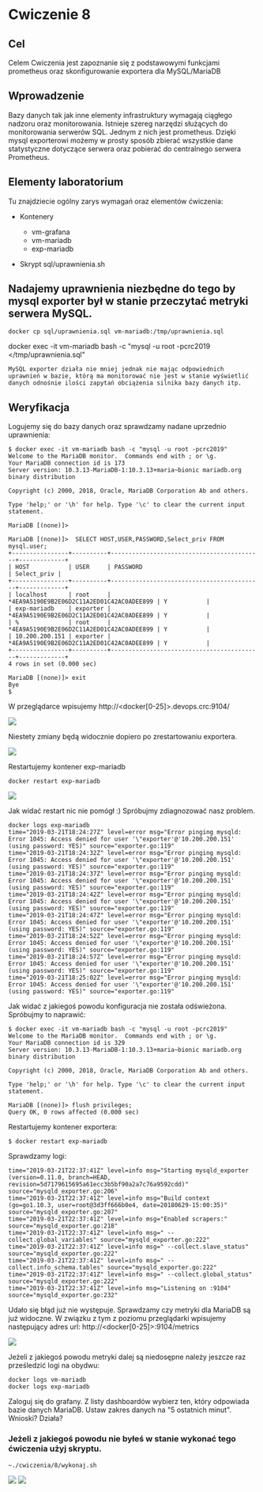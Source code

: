 # Cwiczenie 8

## Cel
Celem Cwiczenia jest zapoznanie się z podstawowymi funkcjami prometheus oraz skonfigurowanie exportera dla MySQL/MariaDB

## Wprowadzenie
Bazy danych tak jak inne elementy infrastruktury wymagają ciągłego nadzoru oraz monitorowania. Istnieje szereg narzędzi służących do monitorowania serwerów SQL. Jednym z nich jest prometheus.
Dzięki mysql exporterowi możemy w prosty sposób zbierać wszystkie dane statystyczne dotyczące serwera oraz pobierać do centralnego serwera Prometheus.

## Elementy laboratorium

Tu znajdziecie ogólny zarys wymagań oraz elementów ćwiczenia:

+ Kontenery
  * vm-grafana
  * vm-mariadb
  * exp-mariadb

+ Skrypt sql/uprawnienia.sh

## Nadajemy uprawnienia niezbędne do tego by mysql exporter był w stanie przeczytać metryki serwera MySQL.
```
docker cp sql/uprawnienia.sql vm-mariadb:/tmp/uprawnienia.sql
```

docker exec -it vm-mariadb bash -c "mysql -u root -pcrc2019 </tmp/uprawnienia.sql"

`MySQL exporter działa nie mniej jednak nie mając odpowiednich uprawnień w bazie, którą ma monitorować nie jest w stanie wyświetlić danych odnośnie ilości zapytań obciążenia silnika bazy danych itp.`

## Weryfikacja

Logujemy się do bazy danych oraz sprawdzamy nadane uprzednio uprawnienia:
```
$ docker exec -it vm-mariadb bash -c "mysql -u root -pcrc2019"
Welcome to the MariaDB monitor.  Commands end with ; or \g.
Your MariaDB connection id is 173
Server version: 10.3.13-MariaDB-1:10.3.13+maria~bionic mariadb.org binary distribution

Copyright (c) 2000, 2018, Oracle, MariaDB Corporation Ab and others.

Type 'help;' or '\h' for help. Type '\c' to clear the current input statement.

MariaDB [(none)]>

MariaDB [(none)]>  SELECT HOST,USER,PASSWORD,Select_priv FROM mysql.user;
+----------------+----------+-------------------------------------------+-------------+
| HOST           | USER     | PASSWORD                                  | Select_priv |
+----------------+----------+-------------------------------------------+-------------+
| localhost      | root     | *4EA9A5190E9B2E06D2C11A2ED01C42AC0ADEE899 | Y           |
| exp-mariadb    | exporter | *4EA9A5190E9B2E06D2C11A2ED01C42AC0ADEE899 | Y           |
| %              | root     | *4EA9A5190E9B2E06D2C11A2ED01C42AC0ADEE899 | Y           |
| 10.200.200.151 | exporter | *4EA9A5190E9B2E06D2C11A2ED01C42AC0ADEE899 | Y           |
+----------------+----------+-------------------------------------------+-------------+
4 rows in set (0.000 sec)

MariaDB [(none)]> exit
Bye
$
```

W przeglądarce wpisujemy http://<docker[0-25]>.devops.crc:9104/

![](src/mariadb-exporter-01.jpg "")<br/>

Niestety zmiany będą widocznie dopiero po zrestartowaniu exportera.

![](src/mariadb-exporter-02.jpg "")

Restartujemy kontener exp-mariadb
```
docker restart exp-mariadb
```

![](src/mariadb-exporter-02.jpg "")


Jak widać restart nic nie pomógł :) Spróbujmy zdiagnozować nasz problem.

```
docker logs exp-mariadb
time="2019-03-21T18:24:27Z" level=error msg="Error pinging mysqld: Error 1045: Access denied for user '\"exporter'@'10.200.200.151' (using password: YES)" source="exporter.go:119"
time="2019-03-21T18:24:32Z" level=error msg="Error pinging mysqld: Error 1045: Access denied for user '\"exporter'@'10.200.200.151' (using password: YES)" source="exporter.go:119"
time="2019-03-21T18:24:37Z" level=error msg="Error pinging mysqld: Error 1045: Access denied for user '\"exporter'@'10.200.200.151' (using password: YES)" source="exporter.go:119"
time="2019-03-21T18:24:42Z" level=error msg="Error pinging mysqld: Error 1045: Access denied for user '\"exporter'@'10.200.200.151' (using password: YES)" source="exporter.go:119"
time="2019-03-21T18:24:47Z" level=error msg="Error pinging mysqld: Error 1045: Access denied for user '\"exporter'@'10.200.200.151' (using password: YES)" source="exporter.go:119"
time="2019-03-21T18:24:52Z" level=error msg="Error pinging mysqld: Error 1045: Access denied for user '\"exporter'@'10.200.200.151' (using password: YES)" source="exporter.go:119"
time="2019-03-21T18:24:57Z" level=error msg="Error pinging mysqld: Error 1045: Access denied for user '\"exporter'@'10.200.200.151' (using password: YES)" source="exporter.go:119"
time="2019-03-21T18:25:02Z" level=error msg="Error pinging mysqld: Error 1045: Access denied for user '\"exporter'@'10.200.200.151' (using password: YES)" source="exporter.go:119"
```

Jak widać z jakiegoś powodu konfiguracja nie została odświeżona. Spróbujmy to naprawić:

```
$ docker exec -it vm-mariadb bash -c "mysql -u root -pcrc2019"
Welcome to the MariaDB monitor.  Commands end with ; or \g.
Your MariaDB connection id is 329
Server version: 10.3.13-MariaDB-1:10.3.13+maria~bionic mariadb.org binary distribution

Copyright (c) 2000, 2018, Oracle, MariaDB Corporation Ab and others.

Type 'help;' or '\h' for help. Type '\c' to clear the current input statement.

MariaDB [(none)]> flush privileges;
Query OK, 0 rows affected (0.000 sec)
```

Restartujemy kontener exportera:

```
$ docker restart exp-mariadb
```

Sprawdzamy logi:
```
time="2019-03-21T22:37:41Z" level=info msg="Starting mysqld_exporter (version=0.11.0, branch=HEAD, revision=5d7179615695a61ecc3b5bf90a2a7c76a9592cdd)" source="mysqld_exporter.go:206"
time="2019-03-21T22:37:41Z" level=info msg="Build context (go=go1.10.3, user=root@3d3ff666b0e4, date=20180629-15:00:35)" source="mysqld_exporter.go:207"
time="2019-03-21T22:37:41Z" level=info msg="Enabled scrapers:" source="mysqld_exporter.go:218"
time="2019-03-21T22:37:41Z" level=info msg=" --collect.global_variables" source="mysqld_exporter.go:222"
time="2019-03-21T22:37:41Z" level=info msg=" --collect.slave_status" source="mysqld_exporter.go:222"
time="2019-03-21T22:37:41Z" level=info msg=" --collect.info_schema.tables" source="mysqld_exporter.go:222"
time="2019-03-21T22:37:41Z" level=info msg=" --collect.global_status" source="mysqld_exporter.go:222"
time="2019-03-21T22:37:41Z" level=info msg="Listening on :9104" source="mysqld_exporter.go:232"
```

Udało się błąd już nie występuje. Sprawdzamy czy metryki dla MariaDB są już widoczne. W związku z tym z poziomu przeglądarki wpisujemy następujący adres url: http://<docker[0-25]>:9104/metrics

![](src/mariadb-exporter-03.jpg "")

Jeżeli z jakiegoś powodu metryki dalej są niedosępne należy jeszcze raz prześledzić logi na obydwu:

```
docker logs vm-mariadb
docker logs exp-mariadb
```

Zaloguj się do grafany. Z listy dashboardów wybierz ten, który odpowiada bazie danych MariaDB. Ustaw zakres danych na "5 ostatnich minut".
Wnioski? Działa?

### Jeżeli z jakiegoś powodu nie byłeś w stanie wykonać tego ćwiczenia użyj skryptu.
```
~./cwiczenia/8/wykonaj.sh
```

[<img src="../images/prev.png">](../../cwiczenia/7/cwiczenie7.md)
[<img src="../images/next.png">](../../cwiczenia/9/cwiczenie9.md)
